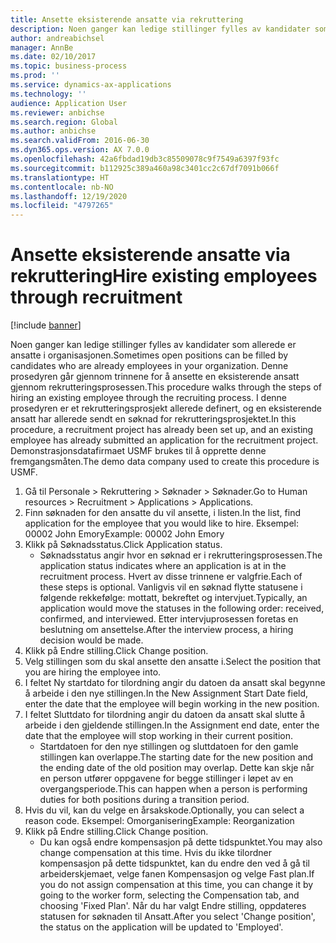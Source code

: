 ```yaml
---
title: Ansette eksisterende ansatte via rekruttering
description: Noen ganger kan ledige stillinger fylles av kandidater som allerede er ansatte i organisasjonen.
author: andreabichsel
manager: AnnBe
ms.date: 02/10/2017
ms.topic: business-process
ms.prod: ''
ms.service: dynamics-ax-applications
ms.technology: ''
audience: Application User
ms.reviewer: anbichse
ms.search.region: Global
ms.author: anbichse
ms.search.validFrom: 2016-06-30
ms.dyn365.ops.version: AX 7.0.0
ms.openlocfilehash: 42a6fbdad19db3c85509078c9f7549a6397f93fc
ms.sourcegitcommit: b112925c389a460a98c3401cc2c67df7091b066f
ms.translationtype: HT
ms.contentlocale: nb-NO
ms.lasthandoff: 12/19/2020
ms.locfileid: "4797265"
---
```

# <a name="hire-existing-employees-through-recruitment"></a><span data-ttu-id="17dcb-103">Ansette eksisterende ansatte via rekruttering</span><span class="sxs-lookup"><span data-stu-id="17dcb-103">Hire existing employees through recruitment</span></span>

[!include [banner](../../includes/banner.md)]

<span data-ttu-id="17dcb-104">Noen ganger kan ledige stillinger fylles av kandidater som allerede er ansatte i organisasjonen.</span><span class="sxs-lookup"><span data-stu-id="17dcb-104">Sometimes open positions can be filled by candidates who are already employees in your organization.</span></span> <span data-ttu-id="17dcb-105">Denne prosedyren går gjennom trinnene for å ansette en eksisterende ansatt gjennom rekrutteringsprosessen.</span><span class="sxs-lookup"><span data-stu-id="17dcb-105">This procedure walks through the steps of hiring an existing employee through the recruiting process.</span></span> <span data-ttu-id="17dcb-106">I denne prosedyren er et rekrutteringsprosjekt allerede definert, og en eksisterende ansatt har allerede sendt en søknad for rekrutteringsprosjektet.</span><span class="sxs-lookup"><span data-stu-id="17dcb-106">In this procedure, a recruitment project has already been set up, and an existing employee has already submitted an application for the recruitment project.</span></span> <span data-ttu-id="17dcb-107">Demonstrasjonsdatafirmaet USMF brukes til å opprette denne fremgangsmåten.</span><span class="sxs-lookup"><span data-stu-id="17dcb-107">The demo data company used to create this procedure is USMF.</span></span>

1. <span data-ttu-id="17dcb-108">Gå til Personale > Rekruttering > Søknader > Søknader.</span><span class="sxs-lookup"><span data-stu-id="17dcb-108">Go to Human resources > Recruitment > Applications > Applications.</span></span>
2. <span data-ttu-id="17dcb-109">Finn søknaden for den ansatte du vil ansette, i listen.</span><span class="sxs-lookup"><span data-stu-id="17dcb-109">In the list, find application for the employee that you would like to hire.</span></span> <span data-ttu-id="17dcb-110">Eksempel: 00002 John Emory</span><span class="sxs-lookup"><span data-stu-id="17dcb-110">Example:  00002  John Emory</span></span>
3. <span data-ttu-id="17dcb-111">Klikk på Søknadsstatus.</span><span class="sxs-lookup"><span data-stu-id="17dcb-111">Click Application status.</span></span>
    * <span data-ttu-id="17dcb-112">Søknadsstatus angir hvor en søknad er i rekrutteringsprosessen.</span><span class="sxs-lookup"><span data-stu-id="17dcb-112">The application status indicates where an application is at in the recruitment process.</span></span>  <span data-ttu-id="17dcb-113">Hvert av disse trinnene er valgfrie.</span><span class="sxs-lookup"><span data-stu-id="17dcb-113">Each of these steps is optional.</span></span> <span data-ttu-id="17dcb-114">Vanligvis vil en søknad flytte statusene i følgende rekkefølge: mottatt, bekreftet og intervjuet.</span><span class="sxs-lookup"><span data-stu-id="17dcb-114">Typically, an application would move the statuses in the following order:  received, confirmed, and interviewed.</span></span> <span data-ttu-id="17dcb-115">Etter intervjuprosessen foretas en beslutning om ansettelse.</span><span class="sxs-lookup"><span data-stu-id="17dcb-115">After the interview process, a hiring decision would be made.</span></span>  
4. <span data-ttu-id="17dcb-116">Klikk på Endre stilling.</span><span class="sxs-lookup"><span data-stu-id="17dcb-116">Click Change position.</span></span>
5. <span data-ttu-id="17dcb-117">Velg stillingen som du skal ansette den ansatte i.</span><span class="sxs-lookup"><span data-stu-id="17dcb-117">Select the position that you are hiring the employee into.</span></span>
6. <span data-ttu-id="17dcb-118">I feltet Ny startdato for tilordning angir du datoen da ansatt skal begynne å arbeide i den nye stillingen.</span><span class="sxs-lookup"><span data-stu-id="17dcb-118">In the New Assignment Start Date field, enter the date that the employee will begin working in the new position.</span></span>  
7. <span data-ttu-id="17dcb-119">I feltet Sluttdato for tilordning angir du datoen da ansatt skal slutte å arbeide i den gjeldende stillingen.</span><span class="sxs-lookup"><span data-stu-id="17dcb-119">In the Assignment end date, enter the date that the employee will stop working in their current position.</span></span>
    * <span data-ttu-id="17dcb-120">Startdatoen for den nye stillingen og sluttdatoen for den gamle stillingen kan overlappe.</span><span class="sxs-lookup"><span data-stu-id="17dcb-120">The starting date for the new position and the ending date of the old position may overlap.</span></span> <span data-ttu-id="17dcb-121">Dette kan skje når en person utfører oppgavene for begge stillinger i løpet av en overgangsperiode.</span><span class="sxs-lookup"><span data-stu-id="17dcb-121">This can happen when a person is performing duties for both positions during a transition period.</span></span>  
8. <span data-ttu-id="17dcb-122">Hvis du vil, kan du velge en årsakskode.</span><span class="sxs-lookup"><span data-stu-id="17dcb-122">Optionally, you can select a reason code.</span></span> <span data-ttu-id="17dcb-123">Eksempel: Omorganisering</span><span class="sxs-lookup"><span data-stu-id="17dcb-123">Example: Reorganization</span></span>
9. <span data-ttu-id="17dcb-124">Klikk på Endre stilling.</span><span class="sxs-lookup"><span data-stu-id="17dcb-124">Click Change position.</span></span>
    * <span data-ttu-id="17dcb-125">Du kan også endre kompensasjon på dette tidspunktet.</span><span class="sxs-lookup"><span data-stu-id="17dcb-125">You may also change compensation at this time.</span></span> <span data-ttu-id="17dcb-126">Hvis du ikke tilordner kompensasjon på dette tidspunktet, kan du endre den ved å gå til arbeiderskjemaet, velge fanen Kompensasjon og velge Fast plan.</span><span class="sxs-lookup"><span data-stu-id="17dcb-126">If you do not assign compensation at this time, you can change it by going to the worker form, selecting the Compensation tab, and choosing 'Fixed Plan'.</span></span> <span data-ttu-id="17dcb-127">Når du har valgt Endre stilling, oppdateres statusen for søknaden til Ansatt.</span><span class="sxs-lookup"><span data-stu-id="17dcb-127">After you select 'Change position', the status on the application will be updated to 'Employed'.</span></span>  

